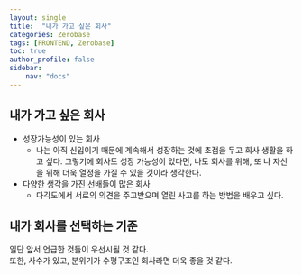```yaml
---
layout: single
title:  "내가 가고 싶은 회사"
categories: Zerobase
tags: [FRONTEND, Zerobase]
toc: true
author_profile: false
sidebar:
    nav: "docs"
---
```


## 내가 가고 싶은 회사

- 성장가능성이 있는 회사
	- 나는 아직 신입이기 때문에 계속해서 성장하는 것에 초점을 두고 회사 생활을 하고 싶다. 그렇기에 회사도 성장 가능성이 있다면, 나도 회사를 위해, 또 나 자신을 위해 더욱 열정을 가질 수 있을 것이라 생각한다.
- 다양한 생각을 가진 선배들이 많은 회사
	- 다각도에서 서로의 의견을 주고받으며 열린 사고를 하는 방법을 배우고 싶다.
		
## 내가 회사를 선택하는 기준

일단 앞서 언급한 것들이 우선시될 것 같다. <br> 또한, 사수가 있고, 분위기가 수평구조인 회사라면 더욱 좋을 것 같다.